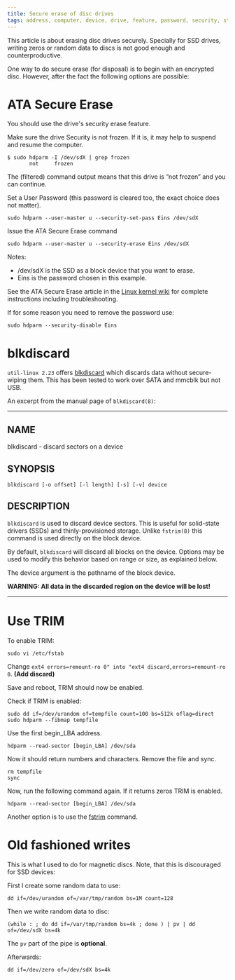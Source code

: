 ```yaml
---
title: Secure erase of disc drives
tags: address, computer, device, drive, feature, password, security, storage, sudo
---
```


This article is about erasing disc drives securely.  Specially for SSD
drives, writing zeros or random data to discs is not good enough and
counterproductive.

One way to do secure erase (for disposal) is to begin with an encrypted
disc.  However, after the fact the following options are possible:

# ATA Secure Erase

You should use the drive's security erase feature.

Make sure the drive Security is not frozen. If it is, it may help to suspend and resume the computer.

```
$ sudo hdparm -I /dev/sdX | grep frozen
       not     frozen 
```

The (filtered) command output means that this drive is ”not frozen” and you can continue.

Set a User Password (this password is cleared too, the exact choice does not matter).

```
sudo hdparm --user-master u --security-set-pass Eins /dev/sdX
```

Issue the ATA Secure Erase command

```
sudo hdparm --user-master u --security-erase Eins /dev/sdX
```


Notes:

- /dev/sdX is the SSD as a block device that you want to erase.
- Eins is the password chosen in this example.

See the ATA Secure Erase article in the [Linux kernel wiki][wk1] for
complete instructions including troubleshooting.

If for some reason you need to remove the password use:

```
sudo hdparm --security-disable Eins
```

# blkdiscard

`util-linux 2.23` offers [blkdiscard][man1] which discards data without
secure-wiping them.  This has been tested to work over SATA and mmcblk
but not USB.

An excerpt from the manual page of `blkdiscard(8)`:

* * *

## NAME

blkdiscard - discard sectors on a device

## SYNOPSIS

```
blkdiscard [-o offset] [-l length] [-s] [-v] device
```

## DESCRIPTION

`blkdiscard` is used to discard device sectors. This is useful for
solid-state drivers (SSDs) and thinly-provisioned storage. Unlike
`fstrim(8)` this command is used directly on the block device.

By default, `blkdiscard` will discard all blocks on the device. Options
may be used to modify this behavior based on range or size, as explained
below.

The device argument is the pathname of the block device.

**WARNING: All data in the discarded region on the device will be lost!**

* * *

# Use TRIM

To enable TRIM:

```
sudo vi /etc/fstab
```

Change `ext4 errors=remount-ro 0" into "ext4 discard,errors=remount-ro 0`.
**(Add discard)**

Save and reboot, TRIM should now be enabled.

Check if TRIM is enabled:

```
sudo dd if=/dev/urandom of=tempfile count=100 bs=512k oflag=direct
sudo hdparm --fibmap tempfile
```

Use the first begin_LBA address.

```
hdparm --read-sector [begin_LBA] /dev/sda
```

Now it should return numbers and characters. Remove the file and sync.

```
rm tempfile
sync
```

Now, run the following command again. If it returns zeros TRIM is enabled.

```
hdparm --read-sector [begin_LBA] /dev/sda
```

Another option is to use the [fstrim][man2] command.

# Old fashioned writes

This is what I used to do for magnetic discs.  Note, that this is
discouraged for SSD devices:

First I create some random data to use:
```
dd if=/dev/urandom of=/var/tmp/random bs=1M count=128
```
Then we write random data to disc:
```
(while : ; do dd if=/var/tmp/random bs=4k ; done ) | pv | dd of=/dev/sdX bs=4k
```
The `pv` part of the pipe is **optional**.

Afterwards:
```
dd if=/dev/zero of=/dev/sdX bs=4k
```


[wk1]: https://ata.wiki.kernel.org/index.php/ATA_Secure_Erase
[man1]: http://man7.org/linux/man-pages/man8/blkdiscard.8.html
[man2]: http://man7.org/linux/man-pages/man8/fstrim.8.html
